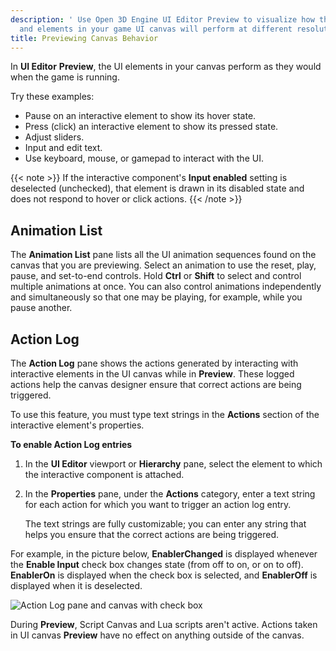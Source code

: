 ```yaml
---
description: ' Use Open 3D Engine UI Editor Preview to visualize how the animations
  and elements in your game UI canvas will perform at different resolutions. '
title: Previewing Canvas Behavior
---
```


In **UI Editor** **Preview**, the UI elements in your canvas perform as they would when the game is running.

Try these examples:
+ Pause on an interactive element to show its hover state.
+ Press (click) an interactive element to show its pressed state.
+ Adjust sliders.
+ Input and edit text.
+ Use keyboard, mouse, or gamepad to interact with the UI.

{{< note >}}
If the interactive component's **Input enabled** setting is deselected (unchecked), that element is drawn in its disabled state and does not respond to hover or click actions.
{{< /note >}}

## Animation List 

The **Animation List** pane lists all the UI animation sequences found on the canvas that you are previewing. Select an animation to use the reset, play, pause, and set-to-end controls. Hold **Ctrl** or **Shift** to select and control multiple animations at once. You can also control animations independently and simultaneously so that one may be playing, for example, while you pause another.

## Action Log 

The **Action Log** pane shows the actions generated by interacting with interactive elements in the UI canvas while in **Preview**. These logged actions help the canvas designer ensure that correct actions are being triggered.

To use this feature, you must type text strings in the **Actions** section of the interactive element's properties.

**To enable Action Log entries**

1. In the **UI Editor** viewport or **Hierarchy** pane, select the element to which the interactive component is attached.

1. In the **Properties** pane, under the **Actions** category, enter a text string for each action for which you want to trigger an action log entry.

   The text strings are fully customizable; you can enter any string that helps you ensure that the correct actions are being triggered.

For example, in the picture below, **EnablerChanged** is displayed whenever the **Enable Input** check box changes state (from off to on, or on to off). **EnablerOn** is displayed when the check box is selected, and **EnablerOff** is displayed when it is deselected.

![Action Log pane and canvas with check box](/images/user-guide/game_ui_editor/ui-editor-previewing-action-log.png)

During **Preview**, Script Canvas and Lua scripts aren't active. Actions taken in UI canvas **Preview** have no effect on anything outside of the canvas.
